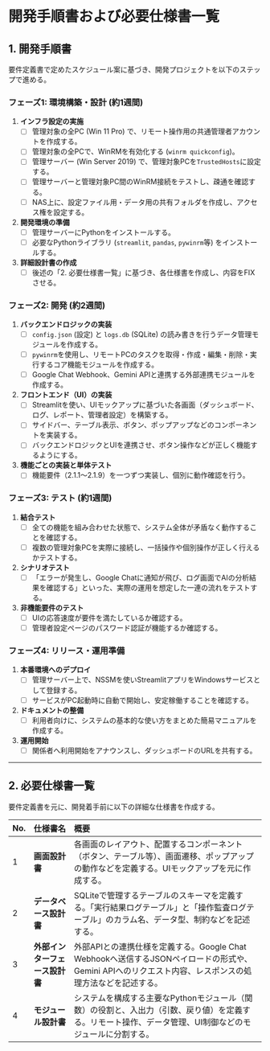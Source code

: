 # 開発手順書および必要仕様書一覧

## 1. 開発手順書

要件定義書で定めたスケジュール案に基づき、開発プロジェクトを以下のステップで進める。

### **フェーズ1: 環境構築・設計 (約1週間)**

1.  **インフラ設定の実施**
    * [ ] 管理対象の全PC (Win 11 Pro) で、リモート操作用の共通管理者アカウントを作成する。
    * [ ] 管理対象の全PCで、WinRMを有効化する (`winrm quickconfig`)。
    * [ ] 管理サーバー (Win Server 2019) で、管理対象PCを`TrustedHosts`に設定する。
    * [ ] 管理サーバーと管理対象PC間のWinRM接続をテストし、疎通を確認する。
    * [ ] NAS上に、設定ファイル用・データ用の共有フォルダを作成し、アクセス権を設定する。
2.  **開発環境の準備**
    * [ ] 管理サーバーにPythonをインストールする。
    * [ ] 必要なPythonライブラリ (`streamlit`, `pandas`, `pywinrm`等) をインストールする。
3.  **詳細設計書の作成**
    * [ ] 後述の「2. 必要仕様書一覧」に基づき、各仕様書を作成し、内容をFIXさせる。

### **フェーズ2: 開発 (約2週間)**

1.  **バックエンドロジックの実装**
    * [ ] `config.json` (設定) と `logs.db` (SQLite) の読み書きを行うデータ管理モジュールを作成する。
    * [ ] `pywinrm`を使用し、リモートPCのタスクを取得・作成・編集・削除・実行するコア機能モジュールを作成する。
    * [ ] Google Chat Webhook、Gemini APIと連携する外部連携モジュールを作成する。
2.  **フロントエンド（UI）の実装**
    * [ ] Streamlitを使い、UIモックアップに基づいた各画面（ダッシュボード、ログ、レポート、管理者設定）を構築する。
    * [ ] サイドバー、テーブル表示、ボタン、ポップアップなどのコンポーネントを実装する。
    * [ ] バックエンドロジックとUIを連携させ、ボタン操作などが正しく機能するようにする。
3.  **機能ごとの実装と単体テスト**
    * [ ] 機能要件（2.1.1〜2.1.9）を一つずつ実装し、個別に動作確認を行う。

### **フェーズ3: テスト (約1週間)**

1.  **結合テスト**
    * [ ] 全ての機能を組み合わせた状態で、システム全体が矛盾なく動作することを確認する。
    * [ ] 複数の管理対象PCを実際に接続し、一括操作や個別操作が正しく行えるかテストする。
2.  **シナリオテスト**
    * [ ] 「エラーが発生し、Google Chatに通知が飛び、ログ画面でAIの分析結果を確認する」といった、実際の運用を想定した一連の流れをテストする。
3.  **非機能要件のテスト**
    * [ ] UIの応答速度が要件を満たしているか確認する。
    * [ ] 管理者設定ページのパスワード認証が機能するか確認する。

### **フェーズ4: リリース・運用準備**

1.  **本番環境へのデプロイ**
    * [ ] 管理サーバー上で、NSSMを使いStreamlitアプリをWindowsサービスとして登録する。
    * [ ] サービスがPC起動時に自動で開始し、安定稼働することを確認する。
2.  **ドキュメントの整備**
    * [ ] 利用者向けに、システムの基本的な使い方をまとめた簡易マニュアルを作成する。
3.  **運用開始**
    * [ ] 関係者へ利用開始をアナウンスし、ダッシュボードのURLを共有する。

---

## 2. 必要仕様書一覧

要件定義書を元に、開発着手前に以下の詳細な仕様書を作成する。

| No. | 仕様書名 | 概要 |
| :--- | :--- | :--- |
| 1 | **画面設計書** | 各画面のレイアウト、配置するコンポーネント（ボタン、テーブル等）、画面遷移、ポップアップの動作などを定義する。UIモックアップを元に作成する。 |
| 2 | **データベース設計書** | SQLiteで管理するテーブルのスキーマを定義する。「実行結果ログテーブル」と「操作監査ログテーブル」のカラム名、データ型、制約などを記述する。 |
| 3 | **外部インターフェース設計書** | 外部APIとの連携仕様を定義する。Google Chat Webhookへ送信するJSONペイロードの形式や、Gemini APIへのリクエスト内容、レスポンスの処理方法などを記述する。 |
| 4 | **モジュール設計書** | システムを構成する主要なPythonモジュール（関数）の役割と、入出力（引数、戻り値）を定義する。リモート操作、データ管理、UI制御などのモジュールに分割する。 |